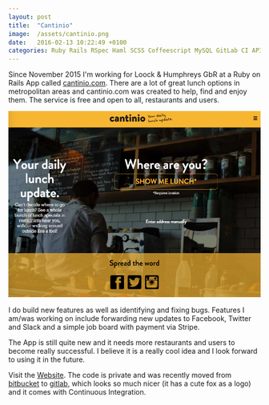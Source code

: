 ```yaml
---
layout: post
title:  "Cantinio"
image:  /assets/cantinio.png
date:   2016-02-13 10:22:49 +0100
categories: Ruby Rails RSpec Haml SCSS Coffeescript MySQL GitLab CI APIs
---
```


<!--start-row-->

Since November 2015 I'm working for Loock & Humphreys GbR at a Ruby on Rails App called [cantinio.com][cantinio]. There are a lot of great lunch options in metropolitan areas and cantinio.com was created to help, find and enjoy them. The service is free and open to all, restaurants and users.

![cantinio screenshot](/assets/cantinio_2016-02-13.png)

I do build new features as well as identifying and fixing bugs.
Features I am/was working on include forwarding new updates to Facebook, Twitter and Slack and a simple job board with payment via Stripe.

The App is still quite new and it needs more restaurants and users to become really successful. I believe it is a really cool idea and I look forward to using it in the future.

Visit the [Website][cantinio]. The code is private and was recently moved from [bitbucket][bitbucket] to [gitlab][gitlab], which looks so much nicer (it has a cute fox as a logo) and it comes with Continuous Integration.


[cantinio]: https://www.cantinio.com
[bitbucket]: https://bitbucket.org
[gitlab]: https://gitlab.com/
